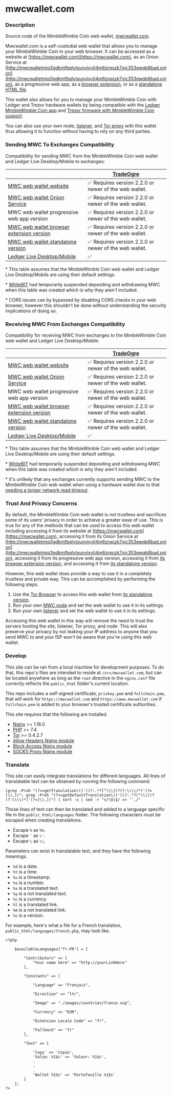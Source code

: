 # mwcwallet.com

### Description
Source code of the MimbleWimble Coin web wallet, [mwcwallet.com](https://mwcwallet.com).

Mwcwallet.com is a self-custodial web wallet that allows you to manage your MimbleWimble Coin in your web browser. It can be accessed as a website at [https://mwcwallet.com](https://mwcwallet.com), as an Onion Service at [http://mwcwalletmiq3gdkmfbqlytxunvlxyli4m6zrqozk7xjc353ewqb6bad.onion](http://mwcwalletmiq3gdkmfbqlytxunvlxyli4m6zrqozk7xjc353ewqb6bad.onion), as a progressive web app, as a [browser extension](https://github.com/NicolasFlamel1/MWC-Wallet-Browser-Extension), or as a [standalone HTML file](https://github.com/NicolasFlamel1/MWC-Wallet-Standalone).

This wallet also allows for you to manage your MimbleWimble Coin with Ledger and Trezor hardware wallets by being compatible with the [Ledger MimbleWimble Coin app](https://github.com/NicolasFlamel1/Ledger-MimbleWimble-Coin) and [Trezor firmware with MimbleWimble Coin support](https://github.com/NicolasFlamel1/trezor-firmware).

You can also use your own node, [listener](https://github.com/NicolasFlamel1/WebSocket-Listener), and [Tor proxy](https://github.com/NicolasFlamel1/Tor-Proxy) with this wallet thus allowing it to function without having to rely on any third parties.

### Sending MWC To Exchanges Compatibility

Compatibility for sending MWC from the MimbleWimble Coin web wallet and Ledger Live Desktop/Mobile to exchanges:

|| [TradeOgre](https://tradeogre.com/exchange/BTC-MWC) |
|-|-|
| [MWC web wallet website](https://mwcwallet.com) | ✅ Requires version 2.2.0 or newer of the web wallet. |
| [MWC web wallet Onion Service](http://mwcwalletmiq3gdkmfbqlytxunvlxyli4m6zrqozk7xjc353ewqb6bad.onion) | ✅ Requires version 2.2.0 or newer of the web wallet. |
| MWC web wallet progressive web app version | ✅ Requires version 2.2.0 or newer of the web wallet. |
| [MWC web wallet browser extension version](https://github.com/NicolasFlamel1/MWC-Wallet-Browser-Extension) | ✅ Requires version 2.2.0 or newer of the web wallet. |
| [MWC web wallet standalone version](https://github.com/NicolasFlamel1/MWC-Wallet-Standalone) | ✅ Requires version 2.2.0 or newer of the web wallet. |
| [Ledger Live Desktop/Mobile](https://github.com/NicolasFlamel1/ledger-live) | ✅ |

\* This table assumes that the MimbleWimble Coin web wallet and Ledger Live Desktop/Mobile are using their default settings.

\* [WhiteBIT](https://whitebit.com/trade/MWC-BTC) had temporarily suspended depositing and withdrawing MWC when this table was created which is why they aren't included.

\* CORS issues can by bypassed by disabling CORS checks in your web browser, however this shouldn't be done without understanding the security implications of doing so.

### Receiving MWC From Exchanges Compatibility

Compatibility for receiving MWC from exchanges to the MimbleWimble Coin web wallet and Ledger Live Desktop/Mobile:

|| [TradeOgre](https://tradeogre.com/exchange/BTC-MWC) |
|-|-|
| [MWC web wallet website](https://mwcwallet.com) | ✅ Requires version 2.2.0 or newer of the web wallet. |
| [MWC web wallet Onion Service](http://mwcwalletmiq3gdkmfbqlytxunvlxyli4m6zrqozk7xjc353ewqb6bad.onion) | ✅ Requires version 2.2.0 or newer of the web wallet. |
| MWC web wallet progressive web app version | ✅ Requires version 2.2.0 or newer of the web wallet. |
| [MWC web wallet browser extension version](https://github.com/NicolasFlamel1/MWC-Wallet-Browser-Extension) | ✅ Requires version 2.2.0 or newer of the web wallet. |
| [MWC web wallet standalone version](https://github.com/NicolasFlamel1/MWC-Wallet-Standalone) | ✅ Requires version 2.2.0 or newer of the web wallet. |
| [Ledger Live Desktop/Mobile](https://github.com/NicolasFlamel1/ledger-live) | ✅ |

\* This table assumes that the MimbleWimble Coin web wallet and Ledger Live Desktop/Mobile are using their default settings.

\* [WhiteBIT](https://whitebit.com/trade/MWC-BTC) had temporarily suspended depositing and withdrawing MWC when this table was created which is why they aren't included.

\* It's unlikely that any exchanges currently supports sending MWC to the MimbleWimble Coin web wallet when using a hardware wallet due to that [needing a longer network read timeout](https://github.com/mwcproject/mwc-wallet/pull/17).

### Trust And Privacy Concerns
By default, the MimbleWimble Coin web wallet is not trustless and sacrifices some of its users' privacy in order to achieve a greater ease of use. This is true for any of the methods that can be used to access this web wallet including accessing it from its website at [https://mwcwallet.com](https://mwcwallet.com), accessing it from its Onion Service at [http://mwcwalletmiq3gdkmfbqlytxunvlxyli4m6zrqozk7xjc353ewqb6bad.onion](http://mwcwalletmiq3gdkmfbqlytxunvlxyli4m6zrqozk7xjc353ewqb6bad.onion), accessing it from its progressive web app version, accessing it from [its browser extension version](https://github.com/NicolasFlamel1/MWC-Wallet-Browser-Extension), and accessing it from [its standalone version](https://github.com/NicolasFlamel1/MWC-Wallet-Standalone).

However, this web wallet does provide a way to use it in a completely trustless and private way. This can be accomplished by performing the following steps.

1. Use the [Tor Browser](https://www.torproject.org/download/) to access this web wallet from [its standalone version](https://github.com/NicolasFlamel1/MWC-Wallet-Standalone).
2. Run your own [MWC node](https://github.com/mwcproject/mwc-node) and set the web wallet to use it in its settings.
3. Run your own [listener](https://github.com/NicolasFlamel1/WebSocket-Listener) and set the web wallet to use it in its settings.

Accessing this web wallet in this way will remove the need to trust the servers hosting the site, listener, Tor proxy, and node. This will also preserve your privacy by not leaking your IP address to anyone that you send MWC to and your ISP won't be aware that you're using this web wallet.

### Develop
This site can be ran from a local machine for development purposes. To do that, this repo's files are intended to reside at `/srv/mwcwallet.com`, but can be located anywhere as long as the `root` directive in the `nginx.conf` file correctly reflects the `public_html` folder's current location.

This repo includes a self-signed certificate, `privkey.pem` and `fullchain.pem`, that will work for `https://mwcwallet.com` and `https://www.mwcwallet.com` if `fullchain.pem` is added to your browser's trusted certificate authorities.

This site requires that the following are installed.
* [Nginx](https://www.nginx.com/) >= 1.18.0
* [PHP](https://www.php.net/) >= 7.4
* [Tor](https://www.torproject.org/download/) >= 0.4.2.7
* [Allow Headers Nginx module](https://github.com/NicolasFlamel1/Allow-Headers)
* [Block Access Nginx module](https://github.com/NicolasFlamel1/Block-Access)
* [SOCKS Proxy Nginx module](https://github.com/NicolasFlamel1/SOCKS-Proxy)

### Translate
This site can easily integrate translations for different languages. All lines of translatable text can be obtained by running the following command.
```
(grep -Proh "(?<=getTranslation\()'((?:.*?[^\\\])?(?:\\\\)*)'(?=[\),])"; grep -Proh "(?<=getDefaultTranslation\()'((?:.*?[^\\\])?(?:\\\\)*)'(?=[\),])") | sort -u | sed -r "s/\$\$/ => '',/"
```

Those lines of text can then be translated and added to a language specific file in the `public_html/languages` folder. The following characters must be escaped when creating translations.
* Escape `%` as `%%`.
* Escape `'` as `\'`.
* Escape `\` as `\\`.

Parameters can exist in translatable text, and they have the following meanings.
* `%d` is a date.
* `%t` is a time.
* `%u` is a timestamp.
* `%s` is a number.
* `%x` is a translated text.
* `%y` is a not translated text.
* `%c` is a currency.
* `%l` is a translated link.
* `%m` is a not translated link.
* `%v` is a version.

For example, here's what a file for a French translation, `public_html/languages/french.php`, may look like.
```
<?php

	$availableLanguages["fr-FR"] = [
	
		"Contributors" => [
			"Your name here" => "http://yourLinkHere"
		],
		
		"Constants" => [
		
			"Language" => "Français",
			
			"Direction" => "ltr",
			
			"Image" => "./images/countries/france.svg",
			
			"Currency" => "EUR",
			
			"Extension Locale Code" => "fr",
			
			"Fallback" => "fr"
		],
		
		"Text" => [
		
			'Copy' => 'Copie',
			'Value: %1$c' => 'Valeur: %1$c',
			.
			.
			.
			'Wallet %1$s' => 'Portefeuille %1$s'
		]
	];
?>
```
